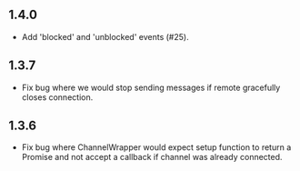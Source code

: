 1.4.0
-----

* Add 'blocked' and 'unblocked' events (#25).

1.3.7
-----

* Fix bug where we would stop sending messages if remote gracefully closes connection.

1.3.6
-----

* Fix bug where ChannelWrapper would expect setup function to return a Promise
  and not accept a callback if channel was already connected.
